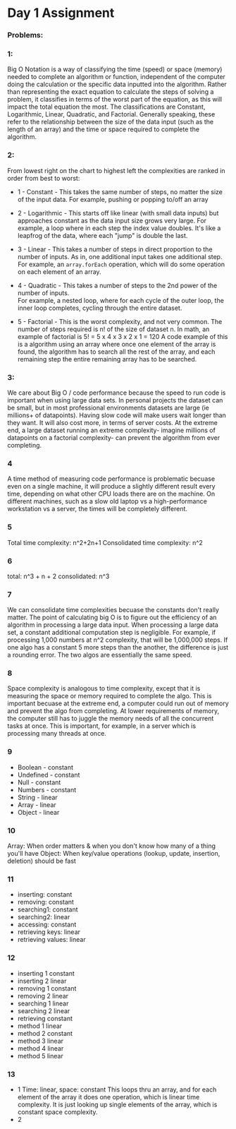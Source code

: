 # Day 1 Assignment

### Problems:

### 1: 
Big O Notation is a way of classifying the time (speed) or space (memory) needed to complete an algorithm or function, independent of the computer doing the calculation or the specific data inputted into the algorithm.  Rather than representing the exact equation to calculate the steps of solving a problem, it classifies in terms of the worst part of the equation, as this will impact the total equation the most.  The classifications are Constant, Logarithmic, Linear, Quadratic, and Factorial.  Generally speaking, these refer to the relationship between the size of the data input (such as the length of an array) and the time or space required to complete the algorithm.

### 2:
From lowest right on the chart to highest left the complexities are ranked in order from best to worst:

- 1 - Constant -
This takes the same number of steps, no matter the size of the input data.
For example, pushing or popping to/off an array

- 2 - Logarithmic -
This starts off like linear (with small data inputs) but approaches constant as the data input size grows very large.
For example, a loop where in each step the index value doubles.  It's like a leapfrog of the data, where each "jump" is double the last.

- 3 - Linear -
This takes a number of steps in direct proportion to the number of inputs.  As in, one additional input takes one additional step.
For example, an `array.forEach` operation, which will do some operation on each element of an array.

- 4 - Quadratic -
This takes a number of steps to the 2nd power of the number of inputs.  
For example, a nested loop, where for each cycle of the outer loop, the inner loop completes, cycling through the entire dataset.

- 5 - Factorial -
This is the worst complexity, and not very common.  The number of steps required is n! of the size of dataset n.  In math, an example of factorial is 5! = 5 x 4 x 3 x 2 x 1 = 120
A code example of this is a algorithm using an array where once one element of the array is found, the algorithm has to search all the rest of the array, and each remaining step the entire remaining array has to be searched.

### 3:
We care about Big O / code performance because the speed to run code is important when using large data sets.  In personal projects the dataset can be small, but in most professional environments datasets are large (ie millions+ of datapoints).  Having slow code will make users wait longer than they want.  It will also cost more, in terms of server costs.  At the extreme end, a large dataset running an extreme complexity- imagine millions of datapoints on a factorial complexity- can prevent the algorithm from ever completing.

### 4
A time method of measuring code performance is problematic becuase even on a single machine, it will produce a slightly different result every time, depending on what other CPU loads there are on the machine.  On different machines, such as a slow old laptop vs a high-performance workstation vs a server, the times will be completely different.

### 5 
Total time complexity: n^2+2n+1  Consolidated time complexity: n^2

### 6
total: n^3 + n + 2 consolidated: n^3

### 7
We can consolidate time complexities becuase the constants don't really matter.  The point of calculating big O is to figure out the efficiency of an algorithm in processing a large data input.  When processing a large data set, a constant additional computation step is negligible.  For example, if processing 1,000 numbers at n^2 complexity, that will be 1,000,000 steps.  If one algo has a constant 5 more steps than the another, the difference is just a rounding error.  The two algos are essentially the same speed.

### 8
Space complexity is analogous to time complexity, except that it is measuring the space or memory required to complete the algo.  This is important becuase at the extreme end, a computer could run out of memory and prevent the algo from completing.  At lower requirements of memory, the computer still has to juggle the memory needs of all the concurrent tasks at once.  This is important, for example, in a server which is processing many threads at once.

### 9
- Boolean - constant
- Undefined - constant
- Null - constant
- Numbers - constant
- String - linear
- Array - linear
- Object - linear

### 10
Array: When order matters & when you don't know how many of a thing you'll have
Object: When key/value operations (lookup, update, insertion, deletion) should be fast

### 11
- inserting: constant
- removing: constant
- searching1: constant
- searching2: linear
- accessing: constant
- retrieving keys: linear
- retrieving values: linear

### 12
- inserting 1 constant
- inserting 2 linear
- removing 1 constant
- removing 2 linear
- searching 1 linear
- searching 2 linear
- retrieving constant
- method 1 linear
- method 2 constant
- method 3 linear
- method 4 linear
- method 5 linear

### 13
- 1 
Time: linear, space: constant
This loops thru an array, and for each element of the array it does one operation, which is linear time complexity.  It is just looking up single elements of the array, which is constant space complexity.
- 2

